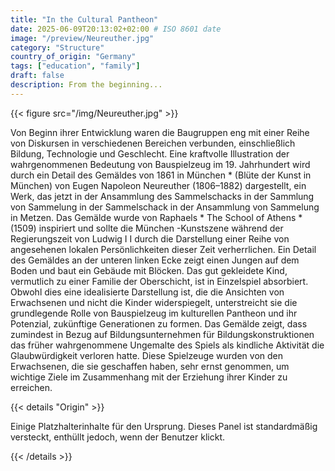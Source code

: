```yaml
---
title: "In the Cultural Pantheon"
date: 2025-06-09T20:13:02+02:00 # ISO 8601 date
image: "/preview/Neureuther.jpg"
category: "Structure"
country_of_origin: "Germany"
tags: ["education", "family"]
draft: false
description: From the beginning...
---
```




{{< figure src="/img/Neureuther.jpg" >}}

Von Beginn ihrer Entwicklung waren die Baugruppen eng mit einer Reihe von Diskursen in verschiedenen Bereichen verbunden, einschließlich Bildung, Technologie und Geschlecht. Eine kraftvolle Illustration der wahrgenommenen Bedeutung von Bauspielzeug im 19. Jahrhundert wird durch ein Detail des Gemäldes von 1861 in München * (Blüte der Kunst in München) von Eugen Napoleon Neureuther (1806–1882) dargestellt, ein Werk, das jetzt in der Ansammlung des Sammelschacks in der Sammlung von Sammelung in der Sammelschack in der Ansammlung von Sammelung in Metzen. Das Gemälde wurde von Raphaels * The School of Athens * (1509) inspiriert und sollte die München -Kunstszene während der Regierungszeit von Ludwig I I durch die Darstellung einer Reihe von angesehenen lokalen Persönlichkeiten dieser Zeit verherrlichen. Ein Detail des Gemäldes an der unteren linken Ecke zeigt einen Jungen auf dem Boden und baut ein Gebäude mit Blöcken. Das gut gekleidete Kind, vermutlich zu einer Familie der Oberschicht, ist in Einzelspiel absorbiert. Obwohl dies eine idealisierte Darstellung ist, die die Ansichten von Erwachsenen und nicht die Kinder widerspiegelt, unterstreicht sie die grundlegende Rolle von Bauspielzeug im kulturellen Pantheon und ihr Potenzial, zukünftige Generationen zu formen. Das Gemälde zeigt, dass zumindest in Bezug auf Bildungsunternehmen für Bildungskonstruktionen das früher wahrgenommene Ungemalte des Spiels als kindliche Aktivität die Glaubwürdigkeit verloren hatte. Diese Spielzeuge wurden von den Erwachsenen, die sie geschaffen haben, sehr ernst genommen, um wichtige Ziele im Zusammenhang mit der Erziehung ihrer Kinder zu erreichen.

{{< details "Origin" >}}

Einige Platzhalterinhalte für den Ursprung. Dieses Panel ist standardmäßig versteckt, enthüllt jedoch, wenn der Benutzer klickt.

{{< /details >}}

